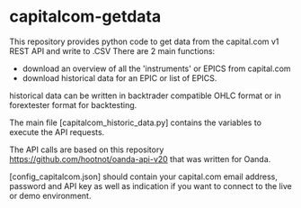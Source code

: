 # capitalcom-getdata
This repository provides python code to get data from the capital.com v1 REST API and write to .CSV
There are 2 main functions:
- download an overview of all the 'instruments' or EPICS from capital.com
- download historical data for an EPIC or list of EPICS.

historical data can be written in backtrader compatible OHLC format or in forextester format for backtesting.

The main file [capitalcom_historic_data.py] contains the variables to execute the API requests.

The API calls are based on this repository https://github.com/hootnot/oanda-api-v20 that was written for Oanda.

[config_capitalcom.json] should contain your capital.com email address, password and API key as well as indication if you want to connect to the live or demo environment.
